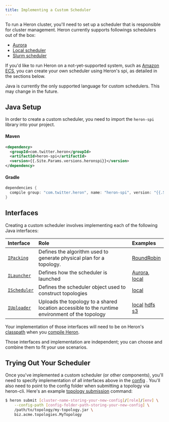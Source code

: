 ```yaml
---
title: Implementing a Custom Scheduler
---
```


To run a Heron cluster, you'll need to set up a scheduler that is responsible
for cluster management. Heron currently supports followings schedulers out of the box:

* [Aurora](../../operators/deployment/schedulers/aurora)
* [Local scheduler](../../operators/deployment/schedulers/local)
* [Slurm scheduler](../../operators/deployment/schedulers/slurm)

If you'd like to run Heron on a not-yet-supported system, such as
[Amazon ECS](https://aws.amazon.com/ecs/), you can create your own scheduler
using Heron's spi, as detailed in the
sections below.

Java is currently the only supported language for custom schedulers. This may
change in the future.

## Java Setup

In order to create a custom scheduler, you need to import the `heron-spi`
library into your project.

#### Maven

```xml
<dependency>
  <groupId>com.twitter.heron</groupId>
  <artifactId>heron-spi</artifactId>
  <version>{{.Site.Params.versions.heronspi}}</version>
</dependency>
```
#### Gradle

```groovy
dependencies {
  compile group: "com.twitter.heron", name: "heron-spi", version: "{{.Site.Params.versions.heronspi}}"
}
```

## Interfaces

Creating a custom scheduler involves implementing each of the following Java
interfaces:

Interface | Role | Examples
:-------- |:---- |:--------
[`IPacking`](/api/com/twitter/heron/spi/packing/IPacking.html) | Defines the algorithm used to generate physical plan for a topology. | [RoundRobin](/api/com/twitter/heron/packing/roundrobin/RoundRobinPacking.html)
[`ILauncher`](/api/com/twitter/heron/spi/scheduler/ILauncher.html) | Defines how the scheduler is launched | [Aurora](/api/com/twitter/heron/scheduler/aurora/AuroraLauncher.html), [local](/api/com/twitter/heron/scheduler/local/LocalLauncher.html)
[`IScheduler`](/api/com/twitter/heron/spi/scheduler/IScheduler.html) | Defines the scheduler object used to construct topologies | [local](/api/com/twitter/heron/scheduler/local/LocalScheduler.html)
[`IUploader`](/api/com/twitter/heron/spi/uploader/IUploader.html) | Uploads the topology to a shared location accessible to the runtime environment of the topology | [local](/api/com/twitter/heron/uploader/localfs/LocalFileSystemUploader.html) [hdfs](/api/com/twitter/heron/uploader/hdfs/HdfsUploader.html) [s3](/api/com/twitter/heron/uploader/s3/S3Uploader.html)

Your implementation of those interfaces will need to be on Heron's
[classpath](https://docs.oracle.com/javase/tutorial/essential/environment/paths.html)
when you [compile Heron](../../developers/compiling).

Those interfaces and implementation are independent; you can choose and combine them to fit your use scenarios.

## Trying Out Your Scheduler

Once you've implemented a custom scheduler (or other components), you'll need to specify implementation of all interfaces above
in the [config](../../operators/deployment/configuration) . You'll also need to point to the config folder when submitting a topology via heron-cli. Here's an example [topology
submission](../../operators/heron-cli#submitting-a-topology) command:

```bash
$ heron submit [cluster-name-storing-your-new-config]/[role]/[env] \
    --config-path [config-folder-path-storing-your-new-config] \
    /path/to/topology/my-topology.jar \
    biz.acme.topologies.MyTopology 
```
